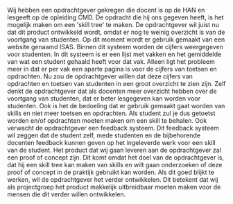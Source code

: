 Wij hebben een opdrachtgever gekregen die docent is op de HAN en lesgeeft op de opleiding CMD. De opdracht die hij ons gegeven heeft, is het mogelijk maken om een 'skill tree' te maken. De opdrachtgever wil juist nu dat dit product ontwikkeld wordt, omdat er nog te weinig overzicht is van de voortgang van studenten. Op dit moment wordt er gebruik gemaakt van een website genaamd ISAS. Binnen dit systeem worden de cijfers weergegeven voor studenten. In dit systeem is er een lijst met vakken en het gemiddelde van wat een student gehaald heeft voor dat vak. Alleen ligt het probleem meer in dat er per vak een aparte pagina is voor de cijfers van toetsen en opdrachten. Nu zou de opdrachtgever willen dat deze cijfers van opdrachten en toetsen van studenten in een groot overzicht te zien zijn. Zelf denkt de opdrachtgever dat als docenten meer overzicht hebben over de voortgang van studenten, dat er beter lesgegeven kan worden voor studenten. Ook is het de bedoeling dat er gebruik gemaakt gaat worden van skills en niet meer toetsen en opdrachten. Als student zul je dus getoetst worden en/of opdrachten moeten maken om een skill te behalen. Ook verwacht de opdrachtgever een feedback systeem. Dit feedback systeem wil zeggen dat de student zelf, mede studenten en de bijbehorende docenten feedback kunnen geven op het ingeleverde werk voor een skill van de student. Het product dat wij gaan leveren aan de opdrachtgever zal een proof of concept zijn. Dit komt omdat het doel van de opdrachtgever is, dat hij een skill tree kan maken van skills en wilt gaan onderzoeken of deze proof of concept in de praktijk gebruikt kan worden. Als dit goed blijkt te werken, wil de opdrachtgever het verder ontwikkelen. Dit betekent dat wij als projectgroep het product makkelijk uitbreidbaar moeten maken voor de mensen die dit verder willen ontwikkelen.
